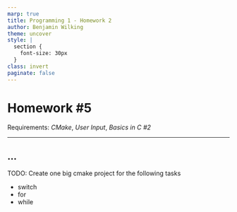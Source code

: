```yaml
---
marp: true
title: Programming 1 - Homework 2
author: Benjamin Wilking
theme: uncover
style: |
  section {
    font-size: 30px
  }
class: invert
paginate: false
---
```


# Homework #5

Requirements: *CMake*, *User Input*, *Basics in C #2*

---

## ...

TODO: 
Create one big cmake project for the following tasks

- switch
- for
- while
